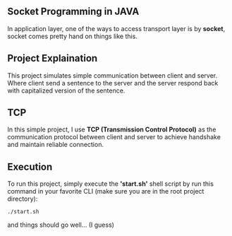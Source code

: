 ## Socket Programming in JAVA

In application layer, one of the ways to access transport layer is by **socket**, socket comes pretty hand on things like this.

## Project Explaination

This project simulates simple communication between client and server. Where client send a sentence to the server and the server respond back with capitalized version of the sentence.

## TCP

In this simple project, I use **TCP (Transmission Control Protocol)** as the communication protocol between client and server to achieve handshake and maintain reliable connection.

## Execution

To run this project, simply execute the **'start.sh'** shell script by run this command in your favorite CLI (make sure you are in the root project directory):

`./start.sh`

and things should go well... (I guess)